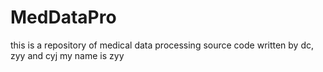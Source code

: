 # MedDataPro
this is a repository of medical data processing source code written by dc, zyy and cyj
my name is zyy
